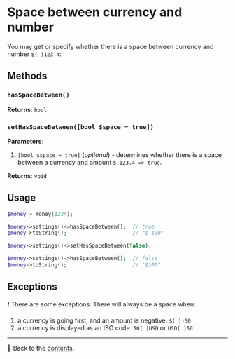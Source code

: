 # Space between currency and number
You may get or specify whether there is a space between currency and number `$( )123.4`:

## Methods

### `hasSpaceBetween()`
**Returns**: `bool`

### `setHasSpaceBetween([bool $space = true])`
**Parameters**:
1. `[bool $space = true]` (*optional*) - determines whether there is a space between a currency and amount `$ 123.4 => true`.

**Returns**: `void`

## Usage

```php
$money = money(1234);

$money->settings()->hasSpaceBetween();  // true
$money->toString();                     // "$ 100"

$money->settings()->setHasSpaceBetween(false);

$money->settings()->hasSpaceBetween();  // false
$money->toString();                     // "$100"
```

## Exceptions

❗ There are some exceptions. There will always be a space when:
1. a currency is going first, and an amount is negative. `$( )-50`
2. a currency is displayed as an ISO code. `50( )USD` or `USD( )50`

---

📌 Back to the [contents](/docs/02_settings/README.md).
